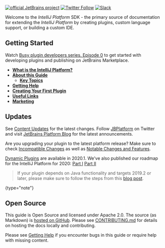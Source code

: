 [//]: # (title: IntelliJ Platform SDK)

<!-- Copyright 2000-2020 JetBrains s.r.o. and other contributors. Use of this source code is governed by the Apache 2.0 license that can be found in the LICENSE file. -->

[![official JetBrains project](https://jb.gg/badges/official-flat-square.svg)](https://confluence.jetbrains.com/display/ALL/JetBrains+on+GitHub) [![Twitter Follow](https://img.shields.io/twitter/follow/JBPlatform?style=flat-square)](https://twitter.com/JBPlatform/) [![Slack](https://img.shields.io/badge/Slack-%23intellij--platform-blue)](https://plugins.jetbrains.com/slack)

Welcome to the _IntelliJ Platform_ SDK - the primary source of documentation for extending the _IntelliJ Platform_ by creating plugins, custom language support, or building a custom IDE.

## Getting Started

Watch [Busy plugin developers series. Episode 0](https://www.youtube.com/watch?v=-6D5-xEaYig) to get started with developing plugins and publishing on JetBrains Marketplace.

* [**What is the IntelliJ Platform?**](intellij_platform.md)
* [**About this Guide**](about.md)
    * [**Key Topics**](key_topics.md)
* [**Getting Help**](getting_help.md)
* [**Creating Your First Plugin**](getting_started.md)
* [**Useful Links**](useful_links.md)
* [**Marketing**](marketing.md)

## Updates

See [Content Updates](content_updates.md) for the latest changes.
Follow [JBPlatform](https://twitter.com/JBPlatform/) on Twitter and visit [JetBrains Platform Blog](https://blog.jetbrains.com/platform/) for the latest announcements.

Are you upgrading your plugin to the latest platform release? Make sure to check [Incompatible Changes](api_changes_list.md) as well as [Notable Changes and Features](api_notable.md).

[Dynamic Plugins](dynamic_plugins.md) are available in 2020.1.
We've also published our roadmap for the IntelliJ Platform for 2020: [Part I](https://blog.jetbrains.com/idea/2019/12/intellij-platform-roadmap-for-2020/) [Part II](https://blog.jetbrains.com/idea/2020/01/intellij-based-ide-features-roadmap-for-2020/)

 >  If your plugin depends on Java functionality and targets 2019.2 or later, please make sure to follow the steps from this [blog post](https://blog.jetbrains.com/platform/2019/06/java-functionality-extracted-as-a-plugin/).
 >
 {type="note"}

## Open Source

This guide is Open Source and licensed under Apache 2.0.
The source (as Markdown) is [hosted on GitHub](https://github.com/JetBrains/intellij-sdk-docs).
Please see [CONTRIBUTING.md](intellij-sdk-docs-original_CONTRIBUTING.md) for details on hosting the docs locally and contributing.

Please see [Getting Help](getting_help.md) if you encounter bugs in this guide or require help with missing content.